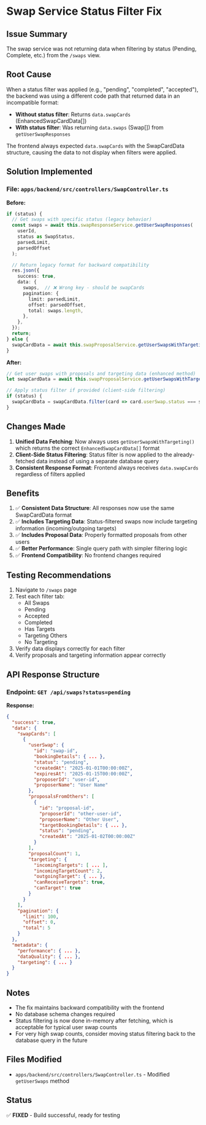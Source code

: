 # Swap Service Status Filter Fix

## Issue Summary
The swap service was not returning data when filtering by status (Pending, Complete, etc.) from the `/swaps` view.

## Root Cause
When a status filter was applied (e.g., "pending", "completed", "accepted"), the backend was using a different code path that returned data in an incompatible format:

- **Without status filter**: Returns `data.swapCards` (EnhancedSwapCardData[])
- **With status filter**: Was returning `data.swaps` (Swap[]) from `getUserSwapResponses`

The frontend always expected `data.swapCards` with the SwapCardData structure, causing the data to not display when filters were applied.

## Solution Implemented

### File: `apps/backend/src/controllers/SwapController.ts`

**Before:**
```typescript
if (status) {
  // Get swaps with specific status (legacy behavior)
  const swaps = await this.swapResponseService.getUserSwapResponses(
    userId,
    status as SwapStatus,
    parsedLimit,
    parsedOffset
  );

  // Return legacy format for backward compatibility
  res.json({
    success: true,
    data: {
      swaps,  // ❌ Wrong key - should be swapCards
      pagination: {
        limit: parsedLimit,
        offset: parsedOffset,
        total: swaps.length,
      },
    },
  });
  return;
} else {
  swapCardData = await this.swapProposalService.getUserSwapsWithTargeting(userId, parsedLimit, parsedOffset);
}
```

**After:**
```typescript
// Get user swaps with proposals and targeting data (enhanced method)
let swapCardData = await this.swapProposalService.getUserSwapsWithTargeting(userId, parsedLimit, parsedOffset);

// Apply status filter if provided (client-side filtering)
if (status) {
  swapCardData = swapCardData.filter(card => card.userSwap.status === status);
}
```

## Changes Made

1. **Unified Data Fetching**: Now always uses `getUserSwapsWithTargeting()` which returns the correct `EnhancedSwapCardData[]` format
2. **Client-Side Status Filtering**: Status filter is now applied to the already-fetched data instead of using a separate database query
3. **Consistent Response Format**: Frontend always receives `data.swapCards` regardless of filters applied

## Benefits

1. ✅ **Consistent Data Structure**: All responses now use the same SwapCardData format
2. ✅ **Includes Targeting Data**: Status-filtered swaps now include targeting information (incoming/outgoing targets)
3. ✅ **Includes Proposal Data**: Properly formatted proposals from other users
4. ✅ **Better Performance**: Single query path with simpler filtering logic
5. ✅ **Frontend Compatibility**: No frontend changes required

## Testing Recommendations

1. Navigate to `/swaps` page
2. Test each filter tab:
   - All Swaps
   - Pending
   - Accepted
   - Completed
   - Has Targets
   - Targeting Others
   - No Targeting
3. Verify data displays correctly for each filter
4. Verify proposals and targeting information appear correctly

## API Response Structure

### Endpoint: `GET /api/swaps?status=pending`

**Response:**
```json
{
  "success": true,
  "data": {
    "swapCards": [
      {
        "userSwap": {
          "id": "swap-id",
          "bookingDetails": { ... },
          "status": "pending",
          "createdAt": "2025-01-01T00:00:00Z",
          "expiresAt": "2025-01-15T00:00:00Z",
          "proposerId": "user-id",
          "proposerName": "User Name"
        },
        "proposalsFromOthers": [
          {
            "id": "proposal-id",
            "proposerId": "other-user-id",
            "proposerName": "Other User",
            "targetBookingDetails": { ... },
            "status": "pending",
            "createdAt": "2025-01-02T00:00:00Z"
          }
        ],
        "proposalCount": 1,
        "targeting": {
          "incomingTargets": [ ... ],
          "incomingTargetCount": 2,
          "outgoingTarget": { ... },
          "canReceiveTargets": true,
          "canTarget": true
        }
      }
    ],
    "pagination": {
      "limit": 100,
      "offset": 0,
      "total": 5
    }
  },
  "metadata": {
    "performance": { ... },
    "dataQuality": { ... },
    "targeting": { ... }
  }
}
```

## Notes

- The fix maintains backward compatibility with the frontend
- No database schema changes required
- Status filtering is now done in-memory after fetching, which is acceptable for typical user swap counts
- For very high swap counts, consider moving status filtering back to the database query in the future

## Files Modified

- `apps/backend/src/controllers/SwapController.ts` - Modified `getUserSwaps` method

## Status

✅ **FIXED** - Build successful, ready for testing

